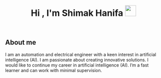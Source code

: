 <h1 align="center">Hi , I'm Shimak Hanifa <img src="https://media.giphy.com/media/hvRJCLFzcasrR4ia7z/giphy.gif" width="35"></h1>

<br>

	
## About me
I am an automation and electrical engineer with a keen interest in artificial intelligence (AI). I am passionate about creating innovative solutions. I would like to continue my career in artificial intelligence (AI). I’m a fast learner and can work with minimal supervision. 
